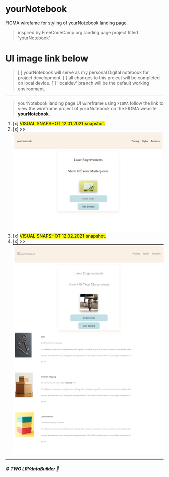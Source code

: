 # yourNotebook

FIGMA wirefame for styling of yourNotebook landing page.
>inspired by FreeCodeCamp.org landing page project titled 'yourNotebook'


# UI image link below

>[ ] yourNotebook will serve as my personal Digital notebook for project development.
>[ ] all changes to this project will be completed on local device.
>[ ] 'localdev' branch will be the default working environment. 

---

>yourNotebook landing page UI wireframe using <code>FIGMA</code>
>follow the link to view the wireframe project of yourNotebook on the FIGMA website **[yourNotebook](https://www.figma.com/file/sjeVJUSRqkolQCd6mrtYJP/yourNotebook?node-id=0%3A1)**.

1. [x] <mark>VISUAL SNAPSHOT 12.01.2021 snapshot.</mark> 
2. [x] >>![yourNotebook](https://github.com/TWOdunlami/yourNotebook/blob/localdev/images/snapshot12012021.png)
1. [x] <mark>VISUAL SNAPSHOT 12.02.2021 snapshot.</mark> 
2. [x] >>![yourNotebook](https://github.com/TWOdunlami/yourNotebook/blob/localdev/images/snapshot12022021.png)

---
##### ©️ TWO LRYdataBuilder 🤖
